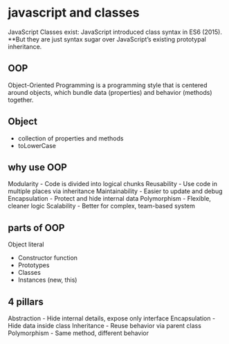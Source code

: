 # javascript and classes
 JavaScript Classes exist: JavaScript introduced class syntax in ES6 (2015).
**But they are just syntax sugar over JavaScript’s existing prototypal inheritance.

## OOP
Object-Oriented Programming is a programming style that is centered around objects, which bundle data (properties) and behavior (methods) together.

## Object
- collection of properties and methods
- toLowerCase

## why use OOP
 Modularity -	Code is divided into logical chunks
 Reusability - Use code in multiple places via inheritance
 Maintainability	- Easier to update and debug
 Encapsulation - Protect and hide internal data
 Polymorphism	- Flexible, cleaner logic
 Scalability - Better for complex, team-based system

## parts of OOP
Object literal 

- Constructor function
- Prototypes
- Classes
- Instances (new, this)


## 4 pillars
Abstraction - Hide internal details, expose only interface
Encapsulation - Hide data inside class
Inheritance - Reuse behavior via parent class
Polymorphism - Same method, different behavior